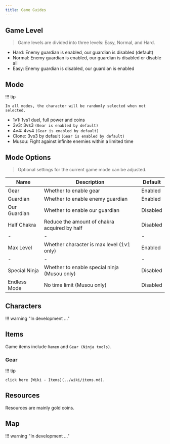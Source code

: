 ```yaml
---
title: Game Guides
---
```


## Game Level

> Game levels are divided into three levels: Easy, Normal, and Hard.

- Hard: Enemy guardian is enabled, our guardian is disabled (default)
- Normal: Enemy guardian is enabled, our guardian is disabled or disable all
- Easy: Enemy guardian is disabled, our guardian is enabled

## Mode

!!! tip

    In all modes, the character will be randomly selected when not selected.

- 1v1: 1vs1 duel, full power and coins
- 3v3: 3vs3 `(Gear is enabled by default)`
- 4v4: 4vs4 `(Gear is enabled by default)`
- Clone: 3vs3 by default `(Gear is enabled by default)`
- Musou: Fight against infinite enemies within a limited time

## Mode Options

> Optional settings for the current game mode can be adjusted.

| Name          | Description                                  | Default  |
| ------------- | -------------------------------------------- | -------- |
| Gear          | Whether to enable gear                       | Enabled  |
| Guardian      | Whether to enable enemy guardian             | Enabled  |
| Our Guardian  | Whether to enable our guardian               | Disabled |
| Half Chakra   | Reduce the amount of chakra acquired by half | Disabled |
| -             | -                                            | -        |
| Max Level     | Whether character is max level (1v1 only)    | Enabled  |
| -             | -                                            | -        |
| Special Ninja | Whether to enable special ninja (Musou only) | Disabled |
| Endless Mode  | No time limit (Musou only)                   | Disabled |

## Characters

!!! warning "In development ..."

## Items

Game items include `Ramen` and `Gear (Ninja tools)`.

### Gear

!!! tip

    click here [Wiki - Items](../wiki/items.md).

## Resources

Resources are mainly gold coins.

## Map

!!! warning "In development ..."
